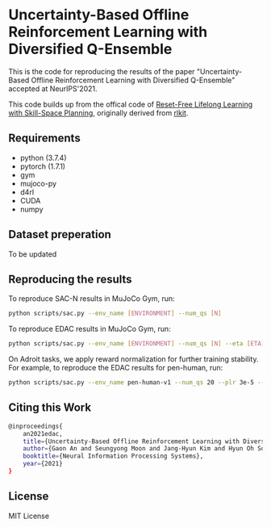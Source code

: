 # Uncertainty-Based Offline Reinforcement Learning with Diversified Q-Ensemble

This is the code for reproducing the results of the paper "Uncertainty-Based Offline Reinforcement Learning with Diversified Q-Ensemble" accepted at NeurIPS'2021.

This code builds up from the offical code of [Reset-Free Lifelong Learning with Skill-Space Planning](https://sites.google.com/berkeley.edu/reset-free-lifelong-learning), originally derived from [rlkit](https://github.com/vitchyr/rlkit). 

## Requirements

* python (3.7.4)
* pytorch (1.7.1)
* gym
* mujoco-py
* d4rl
* CUDA
* numpy

## Dataset preperation

To be updated

## Reproducing the results

To reproduce SAC-N results in MuJoCo Gym, run:

```bash
python scripts/sac.py --env_name [ENVIRONMENT] --num_qs [N]
```

To reproduce EDAC results in MuJoCo Gym, run:

```bash
python scripts/sac.py --env_name [ENVIRONMENT] --num_qs [N] --eta [ETA]
```

On Adroit tasks, we apply reward normalization for further training stability. For example, to reproduce the EDAC results for pen-human, run:

```bash
python scripts/sac.py --env_name pen-human-v1 --num_qs 20 --plr 3e-5 --eta 1000 --reward_mean --reward_std
```

## Citing this Work

```bash
@inproceedings{
    an2021edac,
    title={Uncertainty-Based Offline Reinforcement Learning with Diversified Q-Ensemble},
    author={Gaon An and Seungyong Moon and Jang-Hyun Kim and Hyun Oh Song},
    booktitle={Neural Information Processing Systems},
    year={2021}
}
```

## License

MIT License
